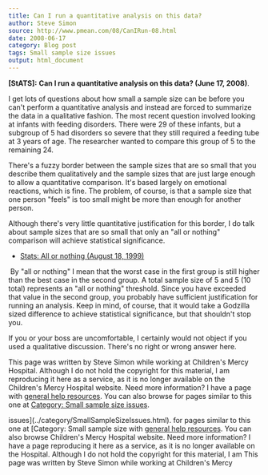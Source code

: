```yaml
---
title: Can I run a quantitative analysis on this data?
author: Steve Simon
source: http://www.pmean.com/08/CanIRun-08.html
date: 2008-06-17
category: Blog post
tags: Small sample size issues
output: html_document
---
```

**[StATS]:** **Can I run a quantitative analysis on
this data? (June 17, 2008)**.

I get lots of questions about how small a sample size can be before you
can\'t perform a quantitative analysis and instead are forced to
summarize the data in a qualitative fashion. The most recent question
involved looking at infants with feeding disorders. There were 29 of
these infants, but a subgroup of 5 had disorders so severe that they
still required a feeding tube at 3 years of age. The researcher wanted
to compare this group of 5 to the remaining 24.

There\'s a fuzzy border between the sample sizes that are so small that
you describe them qualitatively and the sample sizes that are just large
enough to allow a quantitative comparison. It\'s based largely on
emotional reactions, which is fine. The problem, of course, is that a
sample size that one person \"feels\" is too small might be more than
enough for another person.

Although there\'s very little quantitative justification for this
border, I do talk about sample sizes that are so small that only an
\"all or nothing\" comparison will achieve statistical significance.

-   [Stats: All or nothing (August 18, 1999)](../size/all.asp)

 By \"all or nothing\" I mean that the worst case in the first group is
still higher than the best case in the second group. A total sample size
of 5 and 5 (10 total) represents an \"all or nothing\" threshold. Since
you have exceeded that value in the second group, you probably have
sufficient justification for running an analysis. Keep in mind, of
course, that it would take a Godzilla sized difference to achieve
statistical significance, but that shouldn\'t stop you.

If you or your boss are uncomfortable, I certainly would not object if
you used a qualitative discussion. There\'s no right or wrong answer
here.

This page was written by Steve Simon while working at Children\'s Mercy
Hospital. Although I do not hold the copyright for this material, I am
reproducing it here as a service, as it is no longer available on the
Children\'s Mercy Hospital website. Need more information? I have a page
with [general help resources](../GeneralHelp.html). You can also browse
for pages similar to this one at [Category: Small sample size
issues](../category/SmallSampleSizeIssues.html).
<!---More--->
issues](../category/SmallSampleSizeIssues.html).
for pages similar to this one at [Category: Small sample size
with [general help resources](../GeneralHelp.html). You can also browse
Children\'s Mercy Hospital website. Need more information? I have a page
reproducing it here as a service, as it is no longer available on the
Hospital. Although I do not hold the copyright for this material, I am
This page was written by Steve Simon while working at Children\'s Mercy

<!---Do not use
**[StATS]:** **Can I run a quantitative analysis on
This page was written by Steve Simon while working at Children\'s Mercy
Hospital. Although I do not hold the copyright for this material, I am
reproducing it here as a service, as it is no longer available on the
Children\'s Mercy Hospital website. Need more information? I have a page
with [general help resources](../GeneralHelp.html). You can also browse
for pages similar to this one at [Category: Small sample size
issues](../category/SmallSampleSizeIssues.html).
--->

